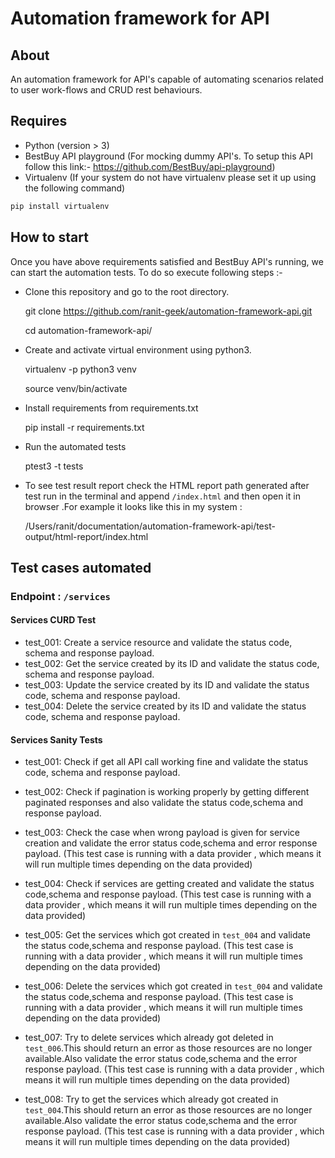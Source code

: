 # Automation framework for API

## About

An automation framework for API's capable of automating scenarios related to user work-flows and CRUD rest behaviours.

## Requires
* Python (version > 3)
* BestBuy API playground (For mocking dummy API's. To setup this API follow this link:- https://github.com/BestBuy/api-playground)
* Virtualenv (If your system do not have virtualenv please set it up using the following command)
```bash
pip install virtualenv
```


## How to start

Once you have above requirements satisfied and BestBuy API's running, we can start the automation tests. To do so execute following
steps :-

* Clone this repository and go to the root directory.


    git clone https://github.com/ranit-geek/automation-framework-api.git
    
    cd automation-framework-api/
    
* Create and activate virtual environment using python3.


    virtualenv -p python3 venv
    
    source venv/bin/activate
    
    
* Install requirements from requirements.txt  


    pip install -r requirements.txt


* Run the automated tests   


    ptest3 -t tests



* To see test result report check the HTML report path generated after test run in the terminal and append `/index.html` and then open it in browser
.For example it looks like this in my system :  


    /Users/ranit/documentation/automation-framework-api/test-output/html-report/index.html
    


## Test cases automated

### Endpoint : `/services`

#### Services CURD Test
   * test_001: Create a service resource and validate the status code, schema and response payload.
   * test_002: Get the service created by its ID and validate the status code, schema and response payload. 
   * test_003: Update the service created by its ID and validate the status code, schema and response payload.
   * test_004: Delete the service created by its ID and validate the status code, schema and response payload.  

#### Services Sanity Tests
   * test_001: Check if get all API call working fine and validate the status code, schema and response payload.
   
   * test_002: Check if pagination is working properly by getting different paginated responses
    and also validate the status code,schema and response payload.
    
   * test_003: Check the case when wrong payload is given for service creation
    and validate the error status code,schema and error response payload. (This test case is running with a data provider
    , which means it will run multiple times depending on the data provided)
    
   * test_004: Check if services are getting created and validate the status code,schema and response payload. (This test case is running with a data provider
    , which means it will run multiple times depending on the data provided)
    
   * test_005: Get the services which got created in `test_004` and validate the status code,schema and response payload. (This test case is running with a data provider
    , which means it will run multiple times depending on the data provided)
    
   * test_006: Delete the services which got created in `test_004` and validate the status code,schema and response payload. (This test case is running with a data provider
    , which means it will run multiple times depending on the data provided)
    
   * test_007: Try to delete services which already got deleted in `test_006`.This should return an error as 
    those resources are no longer available.Also validate the error status code,schema and the error response payload. (This test case is running with a data provider
    , which means it will run multiple times depending on the data provided)
    
   * test_008: Try to get the services which already got created in `test_004`.This should return an error as 
    those resources are no longer available.Also validate the error status code,schema and the error response payload. (This test case is running with a data provider
    , which means it will run multiple times depending on the data provided)
    

